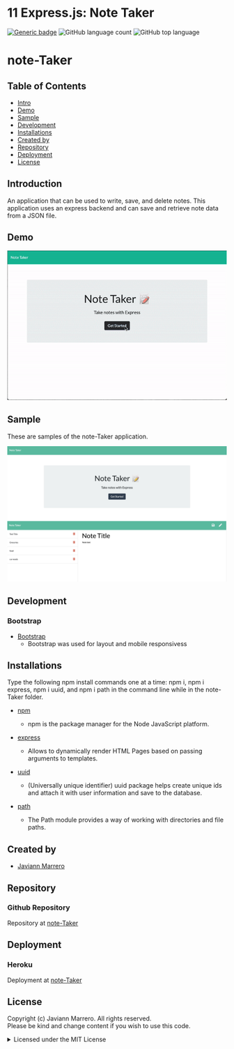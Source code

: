 # 11 Express.js: Note Taker
[![Generic badge](https://img.shields.io/badge/license-MIT-<COLOR>.svg)](#license)
![GitHub language count](https://img.shields.io/github/languages/count/javiistacks/note-Taker)
![GitHub top language](https://img.shields.io/github/languages/top/javiistacks/note-Taker)

# note-Taker

## Table of Contents
* [Intro](#intro)
* [Demo](#demo)
* [Sample](#sample)
* [Development](#development)
* [Installations](#installations)
* [Created by](#created-by)
* [Repository](#repository)
* [Deployment](#deployment)
* [License](#license)


 ## Introduction
An application that can be used to write, save, and delete notes. This application uses an express backend and can save and retrieve note data from a JSON file.

## Demo
![Screencast Demo](./Assets/exampleVideo.gif)


## Sample 
 These are samples of the note-Taker application. 
 
<img src="./Assets/startPage.jpg">
 
<img src="./Assets/example.jpg">




## Development

### Bootstrap
* [Bootstrap](https://getbootstrap.com/)
  * Bootstrap was used for layout and mobile responsivess


## Installations
Type the following npm install commands one at a time: npm i, npm i express, npm i uuid, and npm i path in the command line while in the note-Taker folder. 

* [npm](https://docs.npmjs.com/cli/v7/commands/npm-install)
  * npm is the package manager for the Node JavaScript platform. 

* [express](https://www.npmjs.com/package/express)
  * Allows to dynamically render HTML Pages based on passing arguments to templates.

* [uuid](https://www.npmjs.com/package/uuid)
  * (Universally unique identifier) uuid package helps create unique ids and attach it with user information and save to the database.
 
* [path](https://www.npmjs.com/package/path)
  * The Path module provides a way of working with directories and file paths. 

## Created by
* [Javiann Marrero](https://github.com/javiistacks)


## Repository
### Github Repository
Repository at [note-Taker](https://github.com/javiistacks/note-Taker)


## Deployment
### Heroku
Deployment at [note-Taker](https://arcane-beyond-29314.herokuapp.com)


## License

Copyright (c) Javiann Marrero. All rights reserved.<br>
Please be kind and change content if you wish to use this code.

<details><summary>Licensed under the MIT License</summary>

Copyright (c) 2021 - present | Javiann Marrero

<blockquote>
Permission is hereby granted, free of charge, to any person obtaining a copy
of this software and associated documentation files (the "Software"), to deal
in the Software without restriction, including without limitation the rights
to use, copy, modify, merge, publish, distribute, sublicense, and/or sell
copies of the Software, and to permit persons to whom the Software is
furnished to do so, subject to the following conditions:

The above copyright notice and this permission notice shall be included in all
copies or substantial portions of the Software.

THE SOFTWARE IS PROVIDED "AS IS", WITHOUT WARRANTY OF ANY KIND, EXPRESS OR
IMPLIED, INCLUDING BUT NOT LIMITED TO THE WARRANTIES OF MERCHANTABILITY,
FITNESS FOR A PARTICULAR PURPOSE AND NONINFRINGEMENT. IN NO EVENT SHALL THE
AUTHORS OR COPYRIGHT HOLDERS BE LIABLE FOR ANY CLAIM, DAMAGES OR OTHER
LIABILITY, WHETHER IN AN ACTION OF CONTRACT, TORT OR OTHERWISE, ARISING FROM,
OUT OF OR IN CONNECTION WITH THE SOFTWARE OR THE USE OR OTHER DEALINGS IN THE
SOFTWARE.
</blockquote>
</details>
